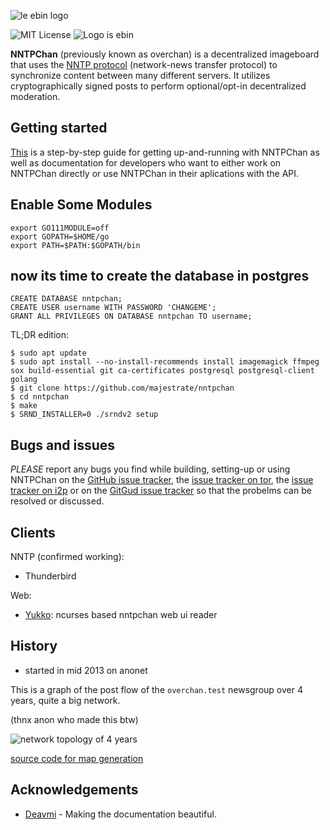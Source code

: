 
![le ebin logo](nntpchan.png "ebin logo")

![MIT License](https://img.shields.io/github/license/majestrate/nntpchan.svg)
![Logo is ebin](https://img.shields.io/badge/logo-ebin-brightgreen.svg)


**NNTPChan** (previously known as overchan) is a decentralized imageboard that uses the [NNTP protocol](https://en.wikipedia.org/wiki/Network_News_Transfer_Protocol) (network-news transfer protocol) to synchronize content between many different servers. It utilizes cryptographically signed posts to perform optional/opt-in decentralized moderation.

## Getting started


[This](doc) is a step-by-step guide for getting up-and-running with NNTPChan as well as documentation for developers who want to either work on NNTPChan directly or use NNTPChan in their aplications with the API.

## Enable Some Modules
```
export GO111MODULE=off
export GOPATH=$HOME/go
export PATH=$PATH:$GOPATH/bin
```

## now its time to create the database in postgres
```
CREATE DATABASE nntpchan;
CREATE USER username WITH PASSWORD 'CHANGEME';
GRANT ALL PRIVILEGES ON DATABASE nntpchan TO username;
```


TL;DR edition:


    $ sudo apt update
    $ sudo apt install --no-install-recommends install imagemagick ffmpeg sox build-essential git ca-certificates postgresql postgresql-client golang
    $ git clone https://github.com/majestrate/nntpchan
    $ cd nntpchan
    $ make
    $ SRND_INSTALLER=0 ./srndv2 setup 

## Bugs and issues

*PLEASE* report any bugs you find while building, setting-up or using NNTPChan on the [GitHub issue tracker](https://github.com/majestrate/nntpchan/issues), the [issue tracker on tor](http://git.psii2pdloxelodts.onion/psi/nntpchan/), the [issue tracker on i2p](http://git.psi.i2p/psi/nntpchan/) or on the [GitGud issue tracker](https://gitgud.io/jeff/nntpchan/issues) so that the probelms can be resolved or discussed.

## Clients

NNTP (confirmed working):

* Thunderbird

Web:

* [Yukko](https://github.com/faissaloo/Yukko): ncurses based nntpchan web ui reader

## History

* started in mid 2013 on anonet

This is a graph of the post flow of the `overchan.test` newsgroup over 4 years, quite a big network.

(thnx anon who made this btw)

![network topology of 4 years](topology.png "changolia")

[source code for map generation](https://github.com/nilesr/nntpchan-mapper)

## Acknowledgements

* [Deavmi](https://deavmi.carteronline.net/) - Making the documentation beautiful.

